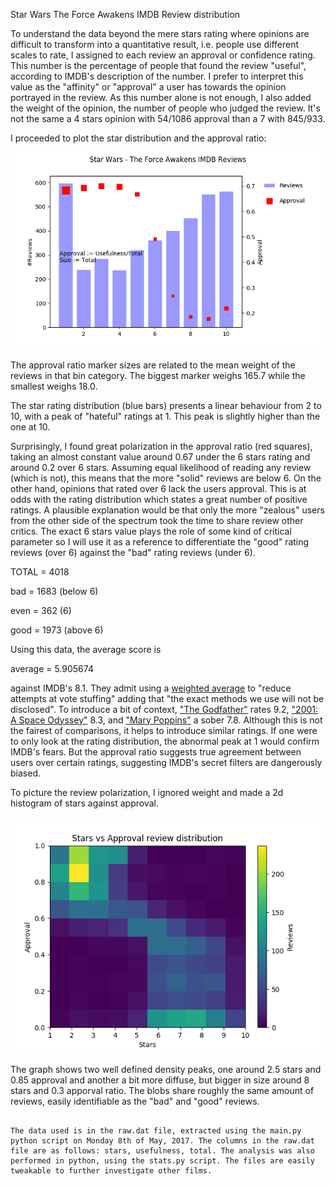 Star Wars The Force Awakens IMDB Review distribution


To understand the data beyond the mere stars rating where opinions are difficult to transform into a quantitative result, i.e. people use different scales to rate, I assigned to each review an approval or confidence rating. This number is the percentage of people that found the review "useful", according to IMDB's description of the number. I prefer to interpret this value as the "affinity" or "approval" a user has towards the opinion portrayed in the review. As this number alone is not enough, I also added the weight of the opinion, the number of people who judged the review. It's not the same a 4 stars opinion with 54/1086 approval than a 7 with 845/933. 

I proceeded to plot the star distribution and the approval ratio:

![alt text](https://github.com/bezze/project-tfa/blob/master/figure_1.png "figure_1")

The approval ratio marker sizes are related to the mean weight of the reviews in that bin category. The biggest marker weighs 165.7 while the smallest weighs 18.0.

The star rating distribution (blue bars) presents a linear behaviour from 2 to 10, with a peak of "hateful" ratings at 1. This peak is slightly higher than the one at 10.

Surprisingly, I found great polarization in the approval ratio (red squares), taking an almost constant value around 0.67 under the 6 stars rating and around 0.2 over 6 stars. Assuming equal likelihood of reading any review (which is not), this means that the more "solid" reviews are below 6. On the other hand, opinions that rated over 6 lack the users approval. This is at odds with the rating distribution which states a great number of positive ratings. A plausible explanation would be that only the more "zealous" users from the other side of the spectrum took the time to share review other critics. The exact 6 stars value plays the role of some kind of critical parameter so I will use it as a reference to differentiate the "good" rating reviews (over 6) against the "bad" rating reviews (under 6).



TOTAL =  4018

bad = 1683 (below 6)

even = 362 (6)

good = 1973 (above 6)

Using this data, the average score is

average = 5.905674 

against IMDB's 8.1. They admit using a [weighted average](http://www.imdb.com/help/show_leaf?ratingsexplanation) to "reduce attempts at vote stuffing" adding that "the exact methods we use will not be disclosed". To introduce a bit of context, ["The Godfather"](http://www.imdb.com/title/tt0068646/?ref_=nv_sr_1) rates 9.2, ["2001: A Space Odyssey"](http://www.imdb.com/title/tt0062622/?ref_=nv_sr_1) 8.3, and ["Mary Poppins"](http://www.imdb.com/title/tt0058331/?ref_=nv_sr_2) a sober 7.8. Although this is not the fairest of comparisons, it helps to introduce similar ratings. If one were to only look at the rating distribution, the abnormal peak at 1 would confirm IMDB's fears. But the approval ratio suggests true agreement between users over certain ratings, suggesting IMDB's secret filters are dangerously biased.

To picture the review polarization, I ignored weight and made a 2d histogram of stars against approval.

![alt text](https://github.com/bezze/project-tfa/blob/master/figure_2.png "figure_2")

The graph shows two well defined density peaks, one around 2.5 stars and 0.85 approval and another a bit more diffuse, but bigger in size around 8 stars and 0.3 apporval ratio. The blobs share roughly the same amount of reviews, easily identifiable as the "bad" and "good" reviews.

```

The data used is in the raw.dat file, extracted using the main.py python script on Monday 8th of May, 2017. The columns in the raw.dat file are as follows: stars, usefulness, total. The analysis was also performed in python, using the stats.py script. The files are easily tweakable to further investigate other films. 
